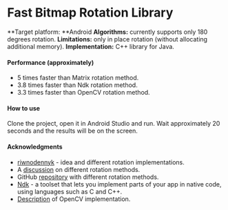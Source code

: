 # Fast Bitmap Rotation Library
**Target platform: **Android
**Algorithms:** currently supports only 180 degrees rotation.
**Limitations:** only in place rotation (without allocating additional memory).
**Implementation:** C++ library for Java.

#### Performance (approximately)
* 5 times faster than Matrix rotation method.
* 3.8 times faster than Ndk rotation method.
* 3.3 times faster than OpenCV rotation method.

#### How to use
Clone the project, open it in Android Studio and run.
Wait approximately 20 seconds and the results will be on the screen.

#### Acknowledgments
* [riwnodennyk](https://stackoverflow.com/users/986216/riwnodennyk "riwnodennyk") - idea and different rotation implementations.
* A [discussion](https://stackoverflow.com/a/29734593/1707617) on different rotation methods.
* GitHub [repository](https://github.com/riwnodennyk/ImageRotation) with different rotation methods.
* [Ndk](https://developer.android.com/ndk) - a toolset that lets you implement parts of your app in native code, using languages such as C and C++.
* [Description](https://stackoverflow.com/questions/72251642/super-fast-bitmap-180-degrees-rotation-using-opencv-on-android) of OpenCV implementation.
